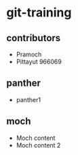 # git-training

## contributors

- Pramoch
- Pittayut 966069

## panther

- panther1

## moch

- Moch content
- Moch content 2
